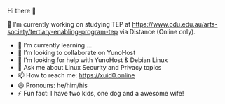Hi there 👋


🔭 I’m currently working on studying TEP at https://www.cdu.edu.au/arts-society/tertiary-enabling-program-tep via Distance (Online only).
- 🌱 I’m currently learning ...
- 👯 I’m looking to collaborate on YunoHost
- 🤔 I’m looking for help with YunoHost & Debian Linux
- 💬 Ask me about Linux Security and Privacy topics
- 📫 How to reach me: https://xuid0.online
- 😄 Pronouns: he/him/his
- ⚡ Fun fact: I have two kids, one dog and a awesome wife!

